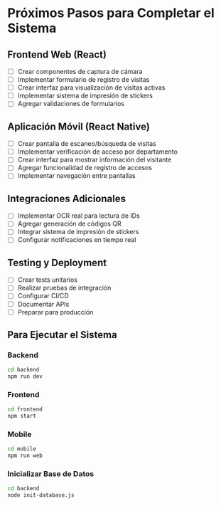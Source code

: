 # Próximos Pasos para Completar el Sistema

## Frontend Web (React)
- [ ] Crear componentes de captura de cámara
- [ ] Implementar formulario de registro de visitas
- [ ] Crear interfaz para visualización de visitas activas
- [ ] Implementar sistema de impresión de stickers
- [ ] Agregar validaciones de formularios

## Aplicación Móvil (React Native)
- [ ] Crear pantalla de escaneo/búsqueda de visitas
- [ ] Implementar verificación de acceso por departamento
- [ ] Crear interfaz para mostrar información del visitante
- [ ] Agregar funcionalidad de registro de accesos
- [ ] Implementar navegación entre pantallas

## Integraciones Adicionales
- [ ] Implementar OCR real para lectura de IDs
- [ ] Agregar generación de códigos QR
- [ ] Integrar sistema de impresión de stickers
- [ ] Configurar notificaciones en tiempo real

## Testing y Deployment
- [ ] Crear tests unitarios
- [ ] Realizar pruebas de integración
- [ ] Configurar CI/CD
- [ ] Documentar APIs
- [ ] Preparar para producción

## Para Ejecutar el Sistema

### Backend
```bash
cd backend
npm run dev
```

### Frontend
```bash
cd frontend  
npm start
```

### Mobile
```bash
cd mobile
npm run web
```

### Inicializar Base de Datos
```bash
cd backend
node init-database.js